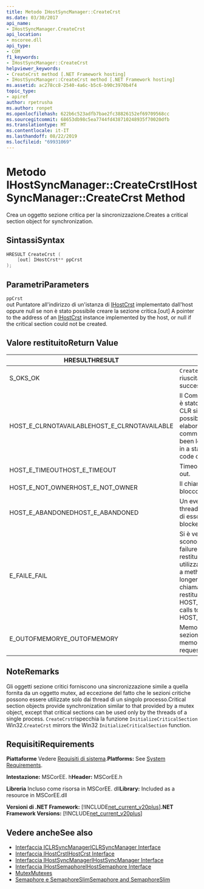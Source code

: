 ```yaml
---
title: Metodo IHostSyncManager::CreateCrst
ms.date: 03/30/2017
api_name:
- IHostSyncManager.CreateCrst
api_location:
- mscoree.dll
api_type:
- COM
f1_keywords:
- IHostSyncManager::CreateCrst
helpviewer_keywords:
- CreateCrst method [.NET Framework hosting]
- IHostSyncManager::CreateCrst method [.NET Framework hosting]
ms.assetid: ac278cc8-2540-4a6c-b5c6-b90c3970b4f4
topic_type:
- apiref
author: rpetrusha
ms.author: ronpet
ms.openlocfilehash: 622b6c523adfb7bae2fc38826152ef69709568cc
ms.sourcegitcommit: 68653db98c5ea7744fd438710248935f70020dfb
ms.translationtype: MT
ms.contentlocale: it-IT
ms.lasthandoff: 08/22/2019
ms.locfileid: "69931069"
---
```

# <a name="ihostsyncmanagercreatecrst-method"></a><span data-ttu-id="9cf36-102">Metodo IHostSyncManager::CreateCrst</span><span class="sxs-lookup"><span data-stu-id="9cf36-102">IHostSyncManager::CreateCrst Method</span></span>
<span data-ttu-id="9cf36-103">Crea un oggetto sezione critica per la sincronizzazione.</span><span class="sxs-lookup"><span data-stu-id="9cf36-103">Creates a critical section object for synchronization.</span></span>  
  
## <a name="syntax"></a><span data-ttu-id="9cf36-104">Sintassi</span><span class="sxs-lookup"><span data-stu-id="9cf36-104">Syntax</span></span>  
  
```cpp  
HRESULT CreateCrst (  
    [out] IHostCrst** ppCrst  
);  
```  
  
## <a name="parameters"></a><span data-ttu-id="9cf36-105">Parametri</span><span class="sxs-lookup"><span data-stu-id="9cf36-105">Parameters</span></span>  
 `ppCrst`  
 <span data-ttu-id="9cf36-106">out Puntatore all'indirizzo di un'istanza di [IHostCrst](../../../../docs/framework/unmanaged-api/hosting/ihostcrst-interface.md) implementato dall'host oppure null se non è stato possibile creare la sezione critica.</span><span class="sxs-lookup"><span data-stu-id="9cf36-106">[out] A pointer to the address of an [IHostCrst](../../../../docs/framework/unmanaged-api/hosting/ihostcrst-interface.md) instance implemented by the host, or null if the critical section could not be created.</span></span>  
  
## <a name="return-value"></a><span data-ttu-id="9cf36-107">Valore restituito</span><span class="sxs-lookup"><span data-stu-id="9cf36-107">Return Value</span></span>  
  
|<span data-ttu-id="9cf36-108">HRESULT</span><span class="sxs-lookup"><span data-stu-id="9cf36-108">HRESULT</span></span>|<span data-ttu-id="9cf36-109">Descrizione</span><span class="sxs-lookup"><span data-stu-id="9cf36-109">Description</span></span>|  
|-------------|-----------------|  
|<span data-ttu-id="9cf36-110">S_OK</span><span class="sxs-lookup"><span data-stu-id="9cf36-110">S_OK</span></span>|<span data-ttu-id="9cf36-111">`CreateCrst`la restituzione è riuscita.</span><span class="sxs-lookup"><span data-stu-id="9cf36-111">`CreateCrst` returned successfully.</span></span>|  
|<span data-ttu-id="9cf36-112">HOST_E_CLRNOTAVAILABLE</span><span class="sxs-lookup"><span data-stu-id="9cf36-112">HOST_E_CLRNOTAVAILABLE</span></span>|<span data-ttu-id="9cf36-113">Il Common Language Runtime (CLR) non è stato caricato in un processo oppure CLR si trova in uno stato in cui non è possibile eseguire codice gestito o elaborare la chiamata correttamente.</span><span class="sxs-lookup"><span data-stu-id="9cf36-113">The common language runtime (CLR) has not been loaded into a process, or the CLR is in a state in which it cannot run managed code or process the call successfully.</span></span>|  
|<span data-ttu-id="9cf36-114">HOST_E_TIMEOUT</span><span class="sxs-lookup"><span data-stu-id="9cf36-114">HOST_E_TIMEOUT</span></span>|<span data-ttu-id="9cf36-115">Timeout della chiamata.</span><span class="sxs-lookup"><span data-stu-id="9cf36-115">The call timed out.</span></span>|  
|<span data-ttu-id="9cf36-116">HOST_E_NOT_OWNER</span><span class="sxs-lookup"><span data-stu-id="9cf36-116">HOST_E_NOT_OWNER</span></span>|<span data-ttu-id="9cf36-117">Il chiamante non è il proprietario del blocco.</span><span class="sxs-lookup"><span data-stu-id="9cf36-117">The caller does not own the lock.</span></span>|  
|<span data-ttu-id="9cf36-118">HOST_E_ABANDONED</span><span class="sxs-lookup"><span data-stu-id="9cf36-118">HOST_E_ABANDONED</span></span>|<span data-ttu-id="9cf36-119">Un evento è stato annullato mentre un thread bloccato o Fiber era in attesa su di esso.</span><span class="sxs-lookup"><span data-stu-id="9cf36-119">An event was canceled while a blocked thread or fiber was waiting on it.</span></span>|  
|<span data-ttu-id="9cf36-120">E_FAIL</span><span class="sxs-lookup"><span data-stu-id="9cf36-120">E_FAIL</span></span>|<span data-ttu-id="9cf36-121">Si è verificato un errore irreversibile sconosciuto.</span><span class="sxs-lookup"><span data-stu-id="9cf36-121">An unknown catastrophic failure occurred.</span></span> <span data-ttu-id="9cf36-122">Quando un metodo restituisce E_FAIL, CLR non è più utilizzabile all'interno del processo.</span><span class="sxs-lookup"><span data-stu-id="9cf36-122">When a method returns E_FAIL, the CLR is no longer usable within the process.</span></span> <span data-ttu-id="9cf36-123">Le chiamate successive ai metodi di hosting restituiscono HOST_E_CLRNOTAVAILABLE.</span><span class="sxs-lookup"><span data-stu-id="9cf36-123">Subsequent calls to hosting methods return HOST_E_CLRNOTAVAILABLE.</span></span>|  
|<span data-ttu-id="9cf36-124">E_OUTOFMEMORY</span><span class="sxs-lookup"><span data-stu-id="9cf36-124">E_OUTOFMEMORY</span></span>|<span data-ttu-id="9cf36-125">Memoria insufficiente per creare la sezione critica richiesta.</span><span class="sxs-lookup"><span data-stu-id="9cf36-125">Not enough memory was available to create the requested critical section.</span></span>|  
  
## <a name="remarks"></a><span data-ttu-id="9cf36-126">Note</span><span class="sxs-lookup"><span data-stu-id="9cf36-126">Remarks</span></span>  
 <span data-ttu-id="9cf36-127">Gli oggetti sezione critici forniscono una sincronizzazione simile a quella fornita da un oggetto mutex, ad eccezione del fatto che le sezioni critiche possono essere utilizzate solo dai thread di un singolo processo.</span><span class="sxs-lookup"><span data-stu-id="9cf36-127">Critical section objects provide synchronization similar to that provided by a mutex object, except that critical sections can be used only by the threads of a single process.</span></span> <span data-ttu-id="9cf36-128">`CreateCrst`rispecchia la funzione `InitializeCriticalSection` Win32.</span><span class="sxs-lookup"><span data-stu-id="9cf36-128">`CreateCrst` mirrors the Win32 `InitializeCriticalSection` function.</span></span>  
  
## <a name="requirements"></a><span data-ttu-id="9cf36-129">Requisiti</span><span class="sxs-lookup"><span data-stu-id="9cf36-129">Requirements</span></span>  
 <span data-ttu-id="9cf36-130">**Piattaforme** Vedere [Requisiti di sistema](../../../../docs/framework/get-started/system-requirements.md).</span><span class="sxs-lookup"><span data-stu-id="9cf36-130">**Platforms:** See [System Requirements](../../../../docs/framework/get-started/system-requirements.md).</span></span>  
  
 <span data-ttu-id="9cf36-131">**Intestazione:** MSCorEE. h</span><span class="sxs-lookup"><span data-stu-id="9cf36-131">**Header:** MSCorEE.h</span></span>  
  
 <span data-ttu-id="9cf36-132">**Libreria** Incluso come risorsa in MSCorEE. dll</span><span class="sxs-lookup"><span data-stu-id="9cf36-132">**Library:** Included as a resource in MSCorEE.dll</span></span>  
  
 <span data-ttu-id="9cf36-133">**Versioni di .NET Framework:** [!INCLUDE[net_current_v20plus](../../../../includes/net-current-v20plus-md.md)]</span><span class="sxs-lookup"><span data-stu-id="9cf36-133">**.NET Framework Versions:** [!INCLUDE[net_current_v20plus](../../../../includes/net-current-v20plus-md.md)]</span></span>  
  
## <a name="see-also"></a><span data-ttu-id="9cf36-134">Vedere anche</span><span class="sxs-lookup"><span data-stu-id="9cf36-134">See also</span></span>

- [<span data-ttu-id="9cf36-135">Interfaccia ICLRSyncManager</span><span class="sxs-lookup"><span data-stu-id="9cf36-135">ICLRSyncManager Interface</span></span>](../../../../docs/framework/unmanaged-api/hosting/iclrsyncmanager-interface.md)
- [<span data-ttu-id="9cf36-136">Interfaccia IHostCrst</span><span class="sxs-lookup"><span data-stu-id="9cf36-136">IHostCrst Interface</span></span>](../../../../docs/framework/unmanaged-api/hosting/ihostcrst-interface.md)
- [<span data-ttu-id="9cf36-137">Interfaccia IHostSyncManager</span><span class="sxs-lookup"><span data-stu-id="9cf36-137">IHostSyncManager Interface</span></span>](../../../../docs/framework/unmanaged-api/hosting/ihostsyncmanager-interface.md)
- [<span data-ttu-id="9cf36-138">Interfaccia IHostSemaphore</span><span class="sxs-lookup"><span data-stu-id="9cf36-138">IHostSemaphore Interface</span></span>](../../../../docs/framework/unmanaged-api/hosting/ihostsemaphore-interface.md)
- [<span data-ttu-id="9cf36-139">Mutex</span><span class="sxs-lookup"><span data-stu-id="9cf36-139">Mutexes</span></span>](../../../standard/threading/mutexes.md)
- [<span data-ttu-id="9cf36-140">Semaphore e SemaphoreSlim</span><span class="sxs-lookup"><span data-stu-id="9cf36-140">Semaphore and SemaphoreSlim</span></span>](../../../standard/threading/semaphore-and-semaphoreslim.md)
